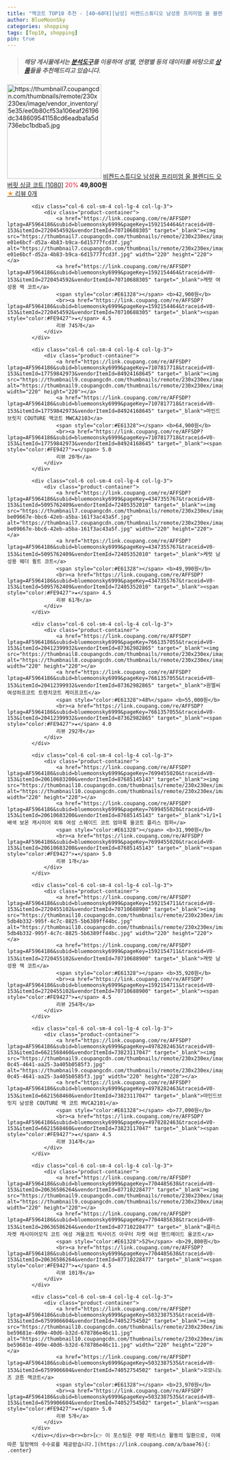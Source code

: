 ```yaml
---
title: "맥코트 TOP10 추천 - [40~60대][남성] 비켄드스튜디오 남성용 프리미엄 울 블렌디드 오버핏 싱글 코트 [1080]"
author: BlueMoonSky
categories: shopping
tags: [Top10, shopping]
pin: true
---
```


> ##### 해당 게시물에서는 [**분석도구**](https://itemscout.io/)를 이용하여 **성별**, **연령별** 등의 데이터를 바탕으로 [**상품**](https://link.coupang.com/a/baae76)들을 추천해드리고 있습니다.
<div class="container"><div class="row">
            <div class="col-6 col-sm-4 col-lg-4 col-lg-3">
                <div class="product-container">
                    <a href="https://link.coupang.com/re/AFFSDP?lptag=AF5964186&subid=bluemoonsky6999&pageKey=6748428086&traceid=V0-153&itemId=15775135748&vendorItemId=85992645174" target="_blank"><img src="https://thumbnail7.coupangcdn.com/thumbnails/remote/230x230ex/image/vendor_inventory/5e35/ee0b80cf53a106eaf26196dc348609541158cd6eadba1a5d736ebc1bdba5.jpg" alt="https://thumbnail7.coupangcdn.com/thumbnails/remote/230x230ex/image/vendor_inventory/5e35/ee0b80cf53a106eaf26196dc348609541158cd6eadba1a5d736ebc1bdba5.jpg" width="220" height="220"></a>
                    <a href="https://link.coupang.com/re/AFFSDP?lptag=AF5964186&subid=bluemoonsky6999&pageKey=6748428086&traceid=V0-153&itemId=15775135748&vendorItemId=85992645174" target="_blank">비켄드스튜디오 남성용 프리미엄 울 블렌디드 오버핏 싱글 코트 [1080]</a>
                    <span style="color:#E61328">20%</span> <b>49,800원</b>
                    <br><a href="https://link.coupang.com/re/AFFSDP?lptag=AF5964186&subid=bluemoonsky6999&pageKey=6748428086&traceid=V0-153&itemId=15775135748&vendorItemId=85992645174" target="_blank"><span style="color:#FE9427">★</span> 
                    리뷰 0개</a>
                </div>
            </div>
            
            <div class="col-6 col-sm-4 col-lg-4 col-lg-3">
                <div class="product-container">
                    <a href="https://link.coupang.com/re/AFFSDP?lptag=AF5964186&subid=bluemoonsky6999&pageKey=1592154464&traceid=V0-153&itemId=2720454592&vendorItemId=70710688305" target="_blank"><img src="https://thumbnail7.coupangcdn.com/thumbnails/remote/230x230ex/image/retail/images/5553110533771033-e01e6bcf-d52a-4b83-b9ca-6d15777fcd3f.jpg" alt="https://thumbnail7.coupangcdn.com/thumbnails/remote/230x230ex/image/retail/images/5553110533771033-e01e6bcf-d52a-4b83-b9ca-6d15777fcd3f.jpg" width="220" height="220"></a>
                    <a href="https://link.coupang.com/re/AFFSDP?lptag=AF5964186&subid=bluemoonsky6999&pageKey=1592154464&traceid=V0-153&itemId=2720454592&vendorItemId=70710688305" target="_blank">캐럿 여성용 맥 코트</a>
                    <span style="color:#E61328"></span> <b>42,900원</b>
                    <br><a href="https://link.coupang.com/re/AFFSDP?lptag=AF5964186&subid=bluemoonsky6999&pageKey=1592154464&traceid=V0-153&itemId=2720454592&vendorItemId=70710688305" target="_blank"><span style="color:#FE9427">★</span> 4.5
                    리뷰 745개</a>
                </div>
            </div>
            
            <div class="col-6 col-sm-4 col-lg-4 col-lg-3">
                <div class="product-container">
                    <a href="https://link.coupang.com/re/AFFSDP?lptag=AF5964186&subid=bluemoonsky6999&pageKey=7107817718&traceid=V0-153&itemId=17759842973&vendorItemId=84924168645" target="_blank"><img src="https://thumbnail9.coupangcdn.com/thumbnails/remote/230x230ex/image/rs_quotation_api/giiyiwwm/ab638980ebad4f60b9c3057c08b65d2e.jpg" alt="https://thumbnail9.coupangcdn.com/thumbnails/remote/230x230ex/image/rs_quotation_api/giiyiwwm/ab638980ebad4f60b9c3057c08b65d2e.jpg" width="220" height="220"></a>
                    <a href="https://link.coupang.com/re/AFFSDP?lptag=AF5964186&subid=bluemoonsky6999&pageKey=7107817718&traceid=V0-153&itemId=17759842973&vendorItemId=84924168645" target="_blank">마인드브릿지 COUTURE 맥코트 MWCA2103</a>
                    <span style="color:#E61328"></span> <b>64,900원</b>
                    <br><a href="https://link.coupang.com/re/AFFSDP?lptag=AF5964186&subid=bluemoonsky6999&pageKey=7107817718&traceid=V0-153&itemId=17759842973&vendorItemId=84924168645" target="_blank"><span style="color:#FE9427">★</span> 5.0
                    리뷰 20개</a>
                </div>
            </div>
            
            <div class="col-6 col-sm-4 col-lg-4 col-lg-3">
                <div class="product-container">
                    <a href="https://link.coupang.com/re/AFFSDP?lptag=AF5964186&subid=bluemoonsky6999&pageKey=4347355767&traceid=V0-153&itemId=5095762409&vendorItemId=72405352010" target="_blank"><img src="https://thumbnail7.coupangcdn.com/thumbnails/remote/230x230ex/image/retail/images/6605406356281826-be09667e-bbc6-42eb-a5ba-161f3ac43a5f.jpg" alt="https://thumbnail7.coupangcdn.com/thumbnails/remote/230x230ex/image/retail/images/6605406356281826-be09667e-bbc6-42eb-a5ba-161f3ac43a5f.jpg" width="220" height="220"></a>
                    <a href="https://link.coupang.com/re/AFFSDP?lptag=AF5964186&subid=bluemoonsky6999&pageKey=4347355767&traceid=V0-153&itemId=5095762409&vendorItemId=72405352010" target="_blank">케럿 남성용 웨더 퀼트 코트</a>
                    <span style="color:#E61328"></span> <b>49,990원</b>
                    <br><a href="https://link.coupang.com/re/AFFSDP?lptag=AF5964186&subid=bluemoonsky6999&pageKey=4347355767&traceid=V0-153&itemId=5095762409&vendorItemId=72405352010" target="_blank"><span style="color:#FE9427">★</span> 4.5
                    리뷰 61개</a>
                </div>
            </div>
            
            <div class="col-6 col-sm-4 col-lg-4 col-lg-3">
                <div class="product-container">
                    <a href="https://link.coupang.com/re/AFFSDP?lptag=AF5964186&subid=bluemoonsky6999&pageKey=7661357055&traceid=V0-153&itemId=20412399932&vendorItemId=87362982865" target="_blank"><img src="https://thumbnail8.coupangcdn.com/thumbnails/remote/230x230ex/image/vendor_inventory/ed3a/84aba665734a8353d16404b32af15798b928b41132a2717d6a2de954618d.png" alt="https://thumbnail8.coupangcdn.com/thumbnails/remote/230x230ex/image/vendor_inventory/ed3a/84aba665734a8353d16404b32af15798b928b41132a2717d6a2de954618d.png" width="220" height="220"></a>
                    <a href="https://link.coupang.com/re/AFFSDP?lptag=AF5964186&subid=bluemoonsky6999&pageKey=7661357055&traceid=V0-153&itemId=20412399932&vendorItemId=87362982865" target="_blank">원엘씨 여성하프코트 트렌치코트 케이프코트</a>
                    <span style="color:#E61328">48%</span> <b>55,000원</b>
                    <br><a href="https://link.coupang.com/re/AFFSDP?lptag=AF5964186&subid=bluemoonsky6999&pageKey=7661357055&traceid=V0-153&itemId=20412399932&vendorItemId=87362982865" target="_blank"><span style="color:#FE9427">★</span> 4.0
                    리뷰 292개</a>
                </div>
            </div>
            
            <div class="col-6 col-sm-4 col-lg-4 col-lg-3">
                <div class="product-container">
                    <a href="https://link.coupang.com/re/AFFSDP?lptag=AF5964186&subid=bluemoonsky6999&pageKey=7699455020&traceid=V0-153&itemId=20610683200&vendorItemId=87685145143" target="_blank"><img src="https://thumbnail10.coupangcdn.com/thumbnails/remote/230x230ex/image/vendor_inventory/8d22/100d8a03de01b045d85217f4e944645baa963c7e8223b64327e786015317.jpg" alt="https://thumbnail10.coupangcdn.com/thumbnails/remote/230x230ex/image/vendor_inventory/8d22/100d8a03de01b045d85217f4e944645baa963c7e8223b64327e786015317.jpg" width="220" height="220"></a>
                    <a href="https://link.coupang.com/re/AFFSDP?lptag=AF5964186&subid=bluemoonsky6999&pageKey=7699455020&traceid=V0-153&itemId=20610683200&vendorItemId=87685145143" target="_blank">1/1+1배색 보온 캐시미어 외투 여성 스웨이드 코트 엄마룩 울코트 플리스 점퍼</a>
                    <span style="color:#E61328"></span> <b>31,990원</b>
                    <br><a href="https://link.coupang.com/re/AFFSDP?lptag=AF5964186&subid=bluemoonsky6999&pageKey=7699455020&traceid=V0-153&itemId=20610683200&vendorItemId=87685145143" target="_blank"><span style="color:#FE9427">★</span> 5.0
                    리뷰 1개</a>
                </div>
            </div>
            
            <div class="col-6 col-sm-4 col-lg-4 col-lg-3">
                <div class="product-container">
                    <a href="https://link.coupang.com/re/AFFSDP?lptag=AF5964186&subid=bluemoonsky6999&pageKey=1592154711&traceid=V0-153&itemId=2720455102&vendorItemId=70710688900" target="_blank"><img src="https://thumbnail10.coupangcdn.com/thumbnails/remote/230x230ex/image/retail/images/8960725644093820-5db4b332-995f-4c7c-8825-5b6389ff44bc.jpg" alt="https://thumbnail10.coupangcdn.com/thumbnails/remote/230x230ex/image/retail/images/8960725644093820-5db4b332-995f-4c7c-8825-5b6389ff44bc.jpg" width="220" height="220"></a>
                    <a href="https://link.coupang.com/re/AFFSDP?lptag=AF5964186&subid=bluemoonsky6999&pageKey=1592154711&traceid=V0-153&itemId=2720455102&vendorItemId=70710688900" target="_blank">캐럿 남성용 맥 코트</a>
                    <span style="color:#E61328"></span> <b>35,920원</b>
                    <br><a href="https://link.coupang.com/re/AFFSDP?lptag=AF5964186&subid=bluemoonsky6999&pageKey=1592154711&traceid=V0-153&itemId=2720455102&vendorItemId=70710688900" target="_blank"><span style="color:#FE9427">★</span> 4.5
                    리뷰 254개</a>
                </div>
            </div>
            
            <div class="col-6 col-sm-4 col-lg-4 col-lg-3">
                <div class="product-container">
                    <a href="https://link.coupang.com/re/AFFSDP?lptag=AF5964186&subid=bluemoonsky6999&pageKey=4978282463&traceid=V0-153&itemId=6621568460&vendorItemId=73823117047" target="_blank"><img src="https://thumbnail9.coupangcdn.com/thumbnails/remote/230x230ex/image/retail/images/2021/02/05/15/3/db5e0056-0c45-4641-aa25-3a405b0585f3.jpg" alt="https://thumbnail9.coupangcdn.com/thumbnails/remote/230x230ex/image/retail/images/2021/02/05/15/3/db5e0056-0c45-4641-aa25-3a405b0585f3.jpg" width="220" height="220"></a>
                    <a href="https://link.coupang.com/re/AFFSDP?lptag=AF5964186&subid=bluemoonsky6999&pageKey=4978282463&traceid=V0-153&itemId=6621568460&vendorItemId=73823117047" target="_blank">마인드브릿지 남성용 COUTURE 맥 코트 MVCA2101</a>
                    <span style="color:#E61328"></span> <b>77,090원</b>
                    <br><a href="https://link.coupang.com/re/AFFSDP?lptag=AF5964186&subid=bluemoonsky6999&pageKey=4978282463&traceid=V0-153&itemId=6621568460&vendorItemId=73823117047" target="_blank"><span style="color:#FE9427">★</span> 4.5
                    리뷰 314개</a>
                </div>
            </div>
            
            <div class="col-6 col-sm-4 col-lg-4 col-lg-3">
                <div class="product-container">
                    <a href="https://link.coupang.com/re/AFFSDP?lptag=AF5964186&subid=bluemoonsky6999&pageKey=7704485638&traceid=V0-153&itemId=20636586264&vendorItemId=87710228477" target="_blank"><img src="https://thumbnail9.coupangcdn.com/thumbnails/remote/230x230ex/image/vendor_inventory/4fc3/c3859a7a8654dd006899bc5fea6436a985fbc70661103e3330a7f01950c9.jpg" alt="https://thumbnail9.coupangcdn.com/thumbnails/remote/230x230ex/image/vendor_inventory/4fc3/c3859a7a8654dd006899bc5fea6436a985fbc70661103e3330a7f01950c9.jpg" width="220" height="220"></a>
                    <a href="https://link.coupang.com/re/AFFSDP?lptag=AF5964186&subid=bluemoonsky6999&pageKey=7704485638&traceid=V0-153&itemId=20636586264&vendorItemId=87710228477" target="_blank">플리스자켓 캐시미어모직 코트 여성 겨울코트 빅사이즈 아우터 자켓 여성 핸드메이드 울코트</a>
                    <span style="color:#E61328">52%</span> <b>29,800원</b>
                    <br><a href="https://link.coupang.com/re/AFFSDP?lptag=AF5964186&subid=bluemoonsky6999&pageKey=7704485638&traceid=V0-153&itemId=20636586264&vendorItemId=87710228477" target="_blank"><span style="color:#FE9427">★</span> 4.5
                    리뷰 101개</a>
                </div>
            </div>
            
            <div class="col-6 col-sm-4 col-lg-4 col-lg-3">
                <div class="product-container">
                    <a href="https://link.coupang.com/re/AFFSDP?lptag=AF5964186&subid=bluemoonsky6999&pageKey=5032387535&traceid=V0-153&itemId=6759906604&vendorItemId=74052754502" target="_blank"><img src="https://thumbnail10.coupangcdn.com/thumbnails/remote/230x230ex/image/retail/images/510772378131024-be59681e-499e-40d6-b32d-678786e46c11.jpg" alt="https://thumbnail10.coupangcdn.com/thumbnails/remote/230x230ex/image/retail/images/510772378131024-be59681e-499e-40d6-b32d-678786e46c11.jpg" width="220" height="220"></a>
                    <a href="https://link.coupang.com/re/AFFSDP?lptag=AF5964186&subid=bluemoonsky6999&pageKey=5032387535&traceid=V0-153&itemId=6759906604&vendorItemId=74052754502" target="_blank">꼬모니노즈 코튼 맥코트</a>
                    <span style="color:#E61328"></span> <b>23,970원</b>
                    <br><a href="https://link.coupang.com/re/AFFSDP?lptag=AF5964186&subid=bluemoonsky6999&pageKey=5032387535&traceid=V0-153&itemId=6759906604&vendorItemId=74052754502" target="_blank"><span style="color:#FE9427">★</span> 5.0
                    리뷰 5개</a>
                </div>
            </div>
            </div></div><br><br>[👉 이 포스팅은 쿠팡 파트너스 활동의 일환으로, 이에 따른 일정액의 수수료를 제공받습니다.](https://link.coupang.com/a/baae76){: .center}